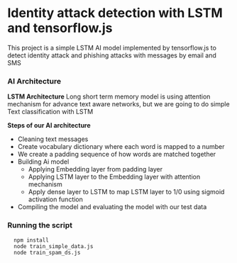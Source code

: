 # Identity attack detection with LSTM and tensorflow.js

This project is a simple LSTM AI model implemented by tensorflow.js 
to detect identity attack and phishing attacks with messages by email and SMS


### AI Architecture 

**LSTM Architecture**
Long short term memory model is using attention mechanism for advance text aware networks, but we are going to do simple Text classification with LSTM

**Steps of our AI architecture**
- Cleaning text messages 
- Create vocabulary dictionary where each word is mapped to a number
- We create a padding sequence of how words are matched together
- Building Ai model 
  - Applying Embedding layer from padding layer 
  - Applying LSTM layer to the Embedding layer with attention mechanism
  - Apply dense layer to LSTM to map LSTM layer to 1/0 using sigmoid activation function
- Compiling the model and evaluating the model with our test data

### Running the script


```
  npm install
  node train_simple_data.js
  node train_spam_ds.js
```
